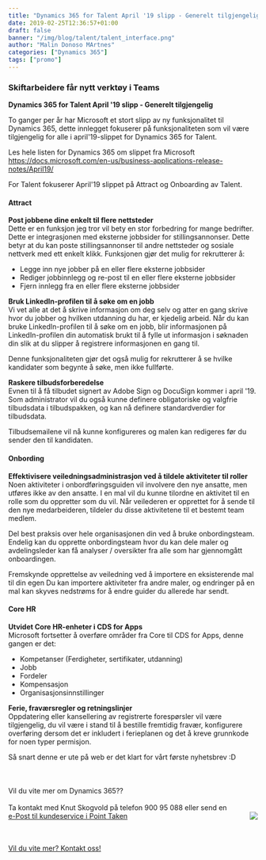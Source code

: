 ```yaml
---
title: "Dynamics 365 for Talent April '19 slipp - Generelt tilgjengelig"
date: 2019-02-25T12:36:57+01:00
draft: false
banner: "/img/blog/talent/talent_interface.png"
author: "Malin Donoso MArtnes"
categories: ["Dynamics 365"]
tags: ["promo"]
---
```


### Skiftarbeidere får nytt verktøy i Teams

**Dynamics 365 for Talent April '19 slipp - Generelt tilgjengelig**<br>

To ganger per år har Microsoft et stort slipp av ny funksjonalitet til Dynamics 365, dette innlegget fokuserer på funksjonaliteten som vil være tilgjengelig for alle i april'19-slippet for Dynamics 365 for Talent.

Les hele listen for Dynamics 365 om slippet fra Microsoft<br>
https://docs.microsoft.com/en-us/business-applications-release-notes/April19/

For Talent fokuserer April'19 slippet på Attract og Onboarding av Talent.

#### Attract

**Post jobbene dine enkelt til flere nettsteder**<br>
Dette er en funksjon jeg tror vil bety en stor forbedring for mange bedrifter. Dette er integrasjonen med eksterne jobbsider for stillingsannonser. Dette betyr at du kan poste stillingsannonser til andre nettsteder og sosiale nettverk med ett enkelt klikk. Funksjonen gjør det mulig for rekrutterer å:

* Legge inn nye jobber på en eller flere eksterne jobbsider
* Rediger jobbinnlegg og re-post til en eller flere eksterne jobbsider
* Fjern innlegg fra en eller flere eksterne jobbsider


**Bruk LinkedIn-profilen til å søke om en jobb**<br>
Vi vet alle at det å skrive informasjon om deg selv og atter en gang skrive hvor du jobber og hvilken utdanning du har, er kjedelig arbeid. Når du kan bruke LinkedIn-profilen til å søke om en jobb, blir informasjonen på LinkedIn-profilen din automatisk brukt til å fylle ut informasjon i søknaden din slik at du slipper å registrere informasjonen en gang til.

Denne funksjonaliteten gjør det også mulig for rekrutterer å se hvilke kandidater som begynte å søke, men ikke fullførte.


**Raskere tilbudsforberedelse**<br>
Evnen til å få tilbudet signert av Adobe Sign og DocuSign kommer i april '19. Som administrator vil du også kunne definere obligatoriske og valgfrie tilbudsdata i tilbudspakken, og kan nå definere standardverdier for tilbudsdata.

Tilbudsemailene vil nå kunne konfigureres og malen kan redigeres før du sender den til kandidaten.

#### Onbording

**Effektivisere veiledningsadministrasjon ved å tildele aktiviteter til roller**<br>
Noen aktiviteter i onbordføringsguiden vil involvere den nye ansatte, men utføres ikke av den ansatte. I en mal vil du kunne tilordne en aktivitet til en rolle som du oppretter som du vil. Når veilederen er opprettet for å sende til den nye medarbeideren, tildeler du disse aktivitetene til et bestemt team medlem.

Del best praksis over hele organisasjonen din ved å bruke onbordingsteam.
Endelig kan du opprette onbordingsteam hvor du kan dele maler og avdelingsleder kan få analyser / oversikter fra alle som har gjennomgått onboardingen.

Fremskynde opprettelse av veiledning ved å importere en eksisterende mal til din egen
Du kan importere aktiviteter fra andre maler, og endringer på en mal kan skyves nedstrøms for å endre guider du allerede har sendt.

#### Core HR

**Utvidet Core HR-enheter i CDS for Apps**<br>
Microsoft fortsetter å overføre områder fra Core til CDS for Apps, denne gangen er det:
* Kompetanser (Ferdigheter, sertifikater, utdanning)
* Jobb
* Fordeler
* Kompensasjon
* Organisasjonsinnstillinger

**Ferie, fraværsregler og retningslinjer**<br>
Oppdatering eller kansellering av registrerte forespørsler vil være tilgjengelig, du vil være i stand til å bestille fremtidig fravær, konfigurere overføring dersom det er inkludert i ferieplanen og det å kreve grunnkode for noen typer permisjon.

Så snart denne er ute på web er det klart for vårt første nyhetsbrev :D
<br><br><br><br>
Vil du vite mer om Dynamics 365??
<br><br>
Ta kontakt med Knut Skogvold på telefon 900 95 088 eller send en <br>
 <img class="card-img-top img-profil img-round mx-auto" src="/img/people/knut-round.jpg" style="float:right;">
<a href="kundeservice i pointtaken.no"  rel="nofollow" onclick="this.href='mailto:' + 'kundeservice' + '@' + 'pointtaken.no'">e-Post til kundeservice i Point Taken</a>
<br>
<br>


<br>
    <a class="btn btn-primary btn-full" href="/contact/" role="button">Vil du vite mer? Kontakt oss!</a>
<br>
<br>